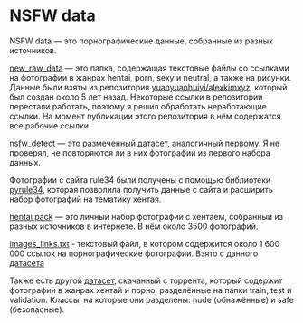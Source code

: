 # NSFW data

NSFW data — это порнографические данные, собранные из разных источников.

[new_raw_data](https://github.com/Serfetto/nsfw_data/tree/main/new_raw_data) — это папка, содержащая текстовые файлы со ссылками на фотографии в жанрах hentai, porn, sexy и neutral, а также на рисунки. Данные были взяты из репозитория [yuanyuanhuiyi/alexkimxyz](https://github.com/yuanyuanhuiyi/alexkimxyz), который был создан около 5 лет назад. Некоторые ссылки в репозитории перестали работать, поэтому я решил обработать неработающие ссылки. На момент публикации этого репозитория в нём содержатся все рабочие ссылки.

[nsfw_detect](https://huggingface.co/datasets/deepghs/nsfw_detect) — это размеченный датасет, аналогичный первому. Я не проверял, не повторяются ли в них фотографии из первого набора данных.

Фотографии с сайта rule34 были получены с помощью библиотеки [pyrule34](https://github.com/Hypick122/pyrule34), которая позволила получить данные с сайта и расширить набор фотографий на тематику хентая.

[hentai pack](https://drive.google.com/drive/folders/13rMPxoGLIsfq8XNqBh0B7qg2a1mP91Cn?usp=sharing) — это личный набор фотографий с хентаем, собранный из разных источников в интернете. В нём около 3500 фотографий.

[images_links.txt](https://drive.google.com/file/d/1VwqsUvuw11htJ2Dqs5PShg7QGq5a7VLs/view?usp=sharing) - текстовый файл, в котором содержится около 1 600 000 ссылок на порнографические фотографии. Взято с данного [датасета](https://pastebin.com/xb4X99cq)

Также есть другой [датасет](https://archive.org/details/dataset-nude), скачанный с торрента, который содержит фотографии в жанрах хентай и порно, разделённые на папки train, test и validation. Классы, на которые они разделены: nude (обнажённые) и safe (безопасные).
